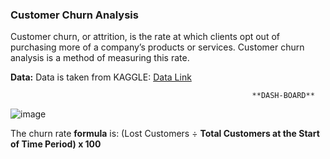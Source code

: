 ### **Customer Churn Analysis**

Customer churn, or attrition, is the rate at which clients opt out of purchasing more of a company’s products or services. Customer churn analysis is a method of measuring this rate.

**Data:**   Data is taken from KAGGLE: [Data Link](https://www.kaggle.com/datasets/blastchar/telco-customer-churn)

                                                          **DASH-BOARD**

![image](https://user-images.githubusercontent.com/74736473/212339657-a070ef57-11d8-4f8a-af3d-102f523d8dcc.png)


The churn rate **formula** is: (Lost Customers ÷ **Total Customers at the Start of Time Period) x 100**
